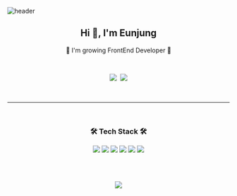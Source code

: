 ![header](https://capsule-render.vercel.app/api?type=waving&color=gradient&height=300&section=header&text=EUNJUNG%20SON&fontSize=70&animation=fadeIn&fontAlignY=38&desc=I'm%20FrontEnd%20Developer!&descAlignY=51&descAlign=62)

<div align='center'>
	<h2>Hi 👋, I'm Eunjung</h2>
  <p>🌱 I'm growing FrontEnd Developer 🌳</p>

  <br/>
  <p>
  <a href="https://eundomi.tistory.com/"><img src="https://img.shields.io/badge/Tech%20Blog-11B48A?style=for-the-badge&logo=Vimeo&logoColor=white&link=https://eundomi.tistory.com/"/></a>&nbsp
  <a href="mailto:sandy131712@gmail.com"><img src="https://img.shields.io/badge/Gmail-d14836?style=for-the-badge&logo=Gmail&logoColor=white&link=sandy131712@gmail.com"/></a>
</p>
<br/>
  <hr/>
  <br/>

  <h3 align="center">🛠 Tech Stack 🛠</h3>

  <p align="center">
 <img src="https://img.shields.io/badge/HTML5-E34F26?style=for-the-badge&logo=html5&logoColor=white" />
 <img src="https://img.shields.io/badge/CSS3-1572B6?style=for-the-badge&logo=css3&logoColor=white" />
 <img src="https://img.shields.io/badge/Sass-ff6b81?style=for-the-badge&logo=sass&logoColor=white" />
 <img src="https://img.shields.io/badge/JavaScript-323330?style=for-the-badge&logo=javascript&logoColor=F7DF1E" />
 <img src="https://img.shields.io/badge/React-dfe4ea?style=for-the-badge&logo=react&logoColor=61DAFB" />
  <img src="https://img.shields.io/badge/Python-3766AB?style=for-the-badge&logo=Python&logoColor=white"/>

</p>
  
  <br>

<br>

  <p>
 <a href="https://hits.seeyoufarm.com"><img src="https://hits.seeyoufarm.com/api/count/incr/badge.svg?url=https%3A%2F%2Fgithub.com%2Feundomi&count_bg=%23ED6DA3&title_bg=%23555555&icon=github.svg&icon_color=%23E7E7E7&title=hits&edge_flat=false"/></a>


</p>
</div>
